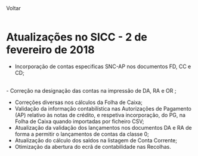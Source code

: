 <div style="width:100%; height:30px"><span onclick="loadUpgrades(['btnMenu'], event)" class="voltar">Voltar</span></div>

# Atualizações no SICC - 2 de fevereiro de 2018

- Incorporação de contas especificas SNC-AP nos documentos FD, CC e CD;
</br>
- Correção na designação das contas na impressão de DA, RA e OR ;

- Correções diversas nos cálculos da Folha de Caixa;
- Validação da informação contabilística nas Autorizações de Pagamento (AP) relativo às notas de crédito, e respetiva incorporação, do PG, na Folha de Caixa quando importadas por ficheiro CSV;
- Atualização da validação dos lançamentos nos documentos DA e RA de forma a permitir o lançamentos de contas da classe 0;
- Atualização do cálculo dos saldos na listagem de Conta Corrente;
- Otimização da abertura do ecrã de contabilidade nas Recolhas.
